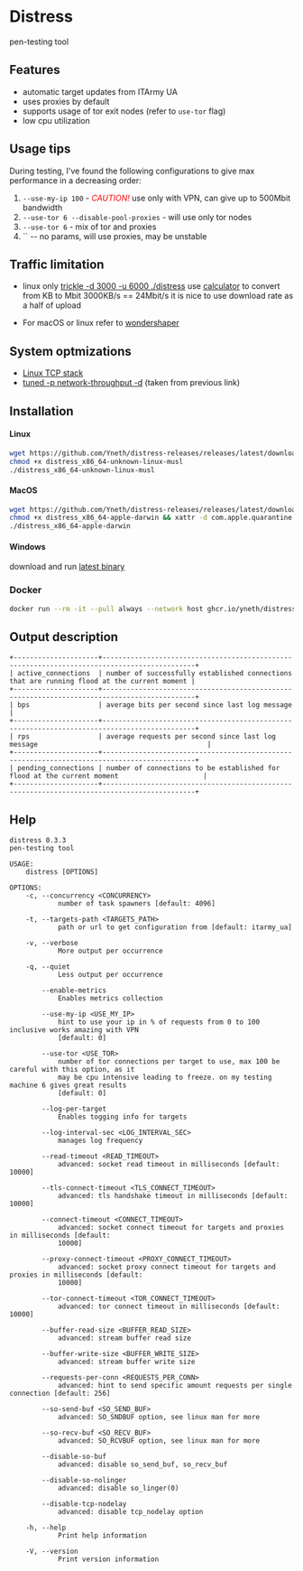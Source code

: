# Distress
pen-testing tool

Features
-------------

- automatic target updates from ITArmy UA
- uses proxies by default
- supports usage of tor exit nodes (refer to `use-tor` flag)
- low cpu utilization

Usage tips
-------------

During testing, I've found the following configurations to give max performance in a decreasing order:

1) `--use-my-ip 100` - <span style="color: red">*CAUTION!*</span> use only with VPN, can give up to 500Mbit bandwidth
2) `--use-tor 6 --disable-pool-proxies` - will use only tor nodes
3) `--use-tor 6` - mix of tor and proxies
4) `` -- no params, will use proxies, may be unstable

Traffic limitation
-------------
- linux only [trickle -d 3000 -u 6000 ./distress](https://averagelinuxuser.com/limit-bandwidth-linux/#limiting-the-bandwidth-per-application-with-trickle)
  use [calculator](https://www.gbmb.org/kb-to-mbit) to convert from KB to Mbit
  3000KB/s == 24Mbit/s
  it is nice to use download rate as a half of upload
  
- For macOS or linux refer to [wondershaper](https://github.com/magnific0/wondershaper)

System optmizations
-------------
- [Linux TCP stack](https://linux2me.wordpress.com/2018/06/03/tuning-the-tcp-stack-system-administrator/)
- [tuned -p network-throughput -d](https://tuned-project.org/) (taken from previous link)


Installation
-------------

#### Linux

```bash
wget https://github.com/Yneth/distress-releases/releases/latest/download/distress_x86_64-unknown-linux-musl
chmod +x distress_x86_64-unknown-linux-musl
./distress_x86_64-unknown-linux-musl
```

#### MacOS

```bash
wget https://github.com/Yneth/distress-releases/releases/latest/download/distress_x86_64-apple-darwin
chmod +x distress_x86_64-apple-darwin && xattr -d com.apple.quarantine distress_x86_64-apple-darwin
./distress_x86_64-apple-darwin
```

#### Windows

download and
run [latest binary](https://github.com/Yneth/distress-releases/releases/latest/download/distress_x86_64-pc-windows-msvc.exe)


### Docker

```bash
docker run --rm -it --pull always --network host ghcr.io/yneth/distress 
```

Output description
-------------
```
+---------------------+---------------------------------------------------------------------------------------------+
| active_connections  | number of successfully established connections that are running flood at the current moment |
+---------------------+---------------------------------------------------------------------------------------------+
| bps                 | average bits per second since last log message                                              |
+---------------------+---------------------------------------------------------------------------------------------+
| rps                 | average requests per second since last log message                                          |
+---------------------+---------------------------------------------------------------------------------------------+
| pending_connections | number of connections to be established for flood at the current moment                     |
+---------------------+---------------------------------------------------------------------------------------------+
```


Help
-------------
```
distress 0.3.3
pen-testing tool

USAGE:
    distress [OPTIONS]

OPTIONS:
    -c, --concurrency <CONCURRENCY>
            number of task spawners [default: 4096]

    -t, --targets-path <TARGETS_PATH>
            path or url to get configuration from [default: itarmy_ua]

    -v, --verbose
            More output per occurrence

    -q, --quiet
            Less output per occurrence

        --enable-metrics
            Enables metrics collection

        --use-my-ip <USE_MY_IP>
            hint to use your ip in % of requests from 0 to 100 inclusive works amazing with VPN
            [default: 0]

        --use-tor <USE_TOR>
            number of tor connections per target to use, max 100 be careful with this option, as it
            may be cpu intensive leading to freeze. on my testing machine 6 gives great results
            [default: 0]

        --log-per-target
            Enables togging info for targets

        --log-interval-sec <LOG_INTERVAL_SEC>
            manages log frequency

        --read-timeout <READ_TIMEOUT>
            advanced: socket read timeout in milliseconds [default: 10000]

        --tls-connect-timeout <TLS_CONNECT_TIMEOUT>
            advanced: tls handshake timeout in milliseconds [default: 10000]

        --connect-timeout <CONNECT_TIMEOUT>
            advanced: socket connect timeout for targets and proxies in milliseconds [default:
            10000]

        --proxy-connect-timeout <PROXY_CONNECT_TIMEOUT>
            advanced: socket proxy connect timeout for targets and proxies in milliseconds [default:
            10000]

        --tor-connect-timeout <TOR_CONNECT_TIMEOUT>
            advanced: tor connect timeout in milliseconds [default: 10000]

        --buffer-read-size <BUFFER_READ_SIZE>
            advanced: stream buffer read size

        --buffer-write-size <BUFFER_WRITE_SIZE>
            advanced: stream buffer write size

        --requests-per-conn <REQUESTS_PER_CONN>
            advanced: hint to send specific amount requests per single connection [default: 256]

        --so-send-buf <SO_SEND_BUF>
            advanced: SO_SNDBUF option, see linux man for more

        --so-recv-buf <SO_RECV_BUF>
            advanced: SO_RCVBUF option, see linux man for more

        --disable-so-buf
            advanced: disable so_send_buf, so_recv_buf

        --disable-so-nolinger
            advanced: disable so_linger(0)

        --disable-tcp-nodelay
            advanced: disable tcp_nodelay option

    -h, --help
            Print help information

    -V, --version
            Print version information
```
